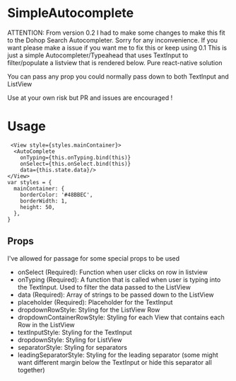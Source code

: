 # SimpleAutocomplete
ATTENTION: From version 0.2 I had to make some changes to make this fit to the Dohop Search Autocompleter. Sorry for any inconvenience. If you want please make a issue if you want me to fix this or keep using 0.1
This is just a simple Autocompleter/Typeahead that uses TextInput to filter/populate a listview that is rendered below. Pure react-native solution

You can pass any prop you could normally pass down to both TextInput and ListView

Use at your own risk but PR and issues are encouraged ! 

# Usage 
```
 <View style={styles.mainContainer}>
  <AutoComplete
    onTyping={this.onTyping.bind(this)}
    onSelect={this.onSelect.bind(this)}
    data={this.state.data}/>
</View>
var styles = {
  mainContainer: {
    borderColor: '#48BBEC',
    borderWidth: 1,
    height: 50,
  },
}
```
## Props
I've allowed for passage for some special props to be used
+ onSelect (Required): Function when user clicks on row in listview
+ onTyping (Required): A function that is called when user is typing into the TextInput. Used to filter the data passed to the ListView
+ data (Required): Array of strings to be passed down to the ListView
+ placeholder (Required): Placeholder for the TextInput
+ dropdownRowStyle: Styling for the ListView Row
+ dropdownContainerRowStyle: Styling for each View that contains each Row in the ListView
+ textInputStyle: Styling for the TextInput
+ dropdownStyle: Styling for ListView
+ separatorStyle: Styling for separators
+ leadingSeparatorStyle: Styling for the leading separator (some might want different margin below the TextInput or hide this separator all together)
